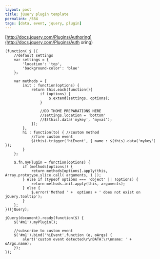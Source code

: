 ```yaml
---
layout: post
title: jQuery plugin template
permalink: /584
tags: [data, event, jquery, plugin]
---
```


[http://docs.jquery.com/Plugins/Authoring](http://docs.jquery.com/Plugins/Auth
oring)

    (function( $ ){
        //default settings
        var settings = {
            'location': 'top',
            'background-color': 'blue'
        };

        var methods = {
            init : function(options) {
                return this.each(function(){
                    if (options) {
                        $.extend(settings, options);
                    }

                    //DO THOME PREPARATIONS HERE
                    //settings.location = 'bottom'
                    //$(this).data('mykey', 'myval');
                });
            },
            hi : function(to) { //custom method
                //fire custom event
                $(this).trigger('hiEvent', { name : $(this).data('mykey') });
            }
        };

        $.fn.myPlugin = function(options) {
            if (methods[options]) {
                return methods[options].apply(this, Array.prototype.slice.call( arguments, 1 ));
            } else if (typeof options === 'object' || !options) {
                return methods.init.apply(this, arguments);
            } else {
                $.error('Method ' +  options + ' does not exist on jQuery.tooltip');
            }
        };
    })(jQuery);

    jQuery(document).ready(function($) {
        $('#m1').myPlugin();

        //subscribe to custom event
        $('#m1').bind('hiEvent',function (e, oArgs) {
            alert('custom event detected\r\nDATA:\r\nname: ' + oArgs.name);
        });
    });
